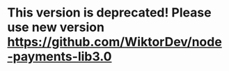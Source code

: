 # This version is deprecated! Please use new version https://github.com/WiktorDev/node-payments-lib3.0

<!--
# polish-payments-lib
Polish Payments Providers nodejs library

### Supported payment operators:

* HotPay
* CashBill
* MicroSMS
* DPay
* PayByLink
* Lvlup
* PayNow

### Installation
```bash
npm install polish-payments-lib
```

For more info please visit docs
```
https://docs.ycode.xyz/node-payments
```

### Other languages

Java: [polish-java-payments](https://github.com/wiktordev/polish-java-payments)

Python: [polish-py-payments](https://github.com/ivall/polish-py-payments) (ivall)

PHP: [polish_payments_api](https://github.com/PatryQHyper/polish_payments_api) (PatryQHyper)

## Help

For help, contact me on Discord: [wiktor#8880](https://discord.com/users/643819423248941068) or [Discord server](https://discord.gg/VFFf7hYfhj)
-->
